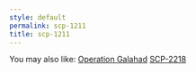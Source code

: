 ```yaml
---
style: default
permalink: scp-1211
title: scp-1211
---
```

You may also like:
[Operation Galahad](http://scp-wiki.net/operation-galahad)
[SCP-2218](http://scp-wiki.net/scp-2218)